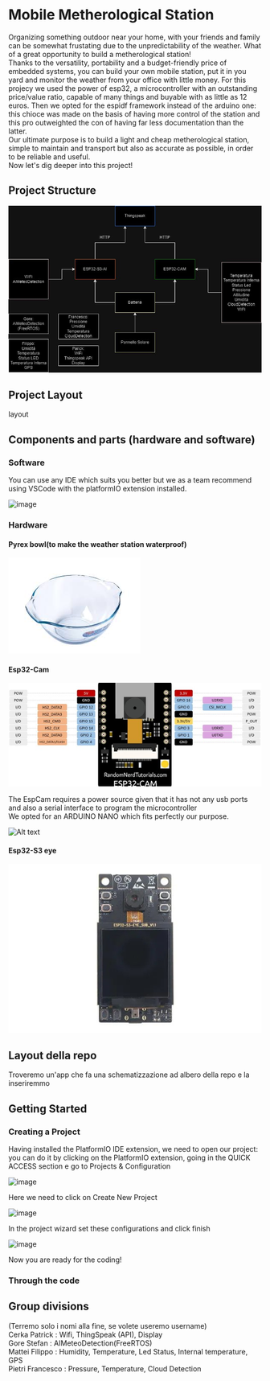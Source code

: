 # Mobile Metherological Station
Organizing something outdoor near your home, with your friends and family can be somewhat frustating due to the unpredictability of the weather. What of a great opportunity to build a metherological station! \
Thanks to the versatility, portability and a budget-friendly price of embedded systems, you can build your own mobile station, put it in you yard and monitor the weather from your office with little money.
For this projecy we used the power of esp32, a microcontroller with an outstanding price/value ratio, capable of many things and buyable with as little as 12 euros. Then we opted for the espidf framework instead of the arduino one: this chioce was made on the basis of having more control of the station and this pro outweighted the con of having far less documentation than the latter. \
Our ultimate purpose is to build a light and cheap metherological station, simple to maintain and transport but also as accurate as possible, in order to be reliable and useful. \
Now let's dig deeper into this project!

## Project Structure
![Alt text](images/project_flow.jpeg)
## Project Layout
layout
## Components and parts (hardware and software)
### Software
You can use any IDE which suits you better but we as a team recommend using VSCode with the platformIO extension installed.

<img width="298" alt="image" src="https://github.com/0PkCk0/Mobile_Metherological_Station/assets/62013889/f3d8d0d5-9367-47af-8279-133ea0da6c3e">

### Hardware
#### Pyrex bowl(to make the weather station waterproof)
![Alt text](images/pyrex.jpeg)
#### Esp32-Cam  
![Alt text](images/ESP32-CAM.jpg)

The EspCam requires a power source given that it has not any usb ports and also a serial interface to program the microcontroller \
We opted for an ARDUINO NANO which fits perfectly our purpose.

![Alt text](arduino_nano.jpeg)

#### Esp32-S3 eye 
![Alt text](images/ESP32-S3-EYE-ezgif.com-resize.jpg)


## Layout della repo
Troveremo un'app che fa una schematizzazione ad albero della repo e la inseriremmo
## Getting Started
### Creating a Project
Having installed the PlatformIO IDE extension, we need to open our project: you can do it by clicking on the PlatformIO extension, going in the QUICK ACCESS section e go to Projects & Configuration 

<img width="349" alt="image" src="https://github.com/0PkCk0/Mobile_Metherological_Station/assets/62013889/4fe0d5c3-f4cd-46ec-b86a-ef2509abecb6">

Here we need to click on Create New Project 

<img width="663" alt="image" src="https://github.com/0PkCk0/Mobile_Metherological_Station/assets/62013889/9d4e5892-60d2-476f-921f-b359a668741e"> 

In the project wizard set these configurations and click finish 

<img width="600" alt="image" src="https://github.com/0PkCk0/Mobile_Metherological_Station/assets/62013889/3b57e867-f2db-4e3a-8541-1d8bb5be8ba7"> 

Now you are ready for the coding!
### Through the code

## Group divisions
(Terremo solo i nomi alla fine, se volete useremo username) \
Cerka Patrick : Wifi, ThingSpeak (API), Display \
Gore Stefan : AIMeteoDetection(FreeRTOS) \
Mattei Filippo : Humidity, Temperature, Led Status, Internal temperature, GPS  \
Pietri Francesco : Pressure, Temperature, Cloud Detection
